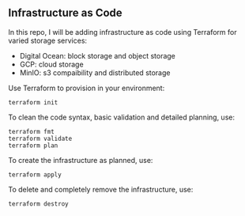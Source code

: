## Infrastructure as Code
In this repo, I will be adding infrastructure as code using Terraform for varied storage services:

- Digital Ocean: block storage and object storage
- GCP: cloud storage
- MinIO: s3 compaibility and distributed storage


Use Terraform to provision in your environment:
```
terraform init
```
To clean the code syntax, basic validation and detailed planning, use:
```
terraform fmt
terraform validate
terraform plan
```
To create the infrastructure as planned, use:
```
terraform apply
```
To delete and completely remove the infrastructure, use:
```
terraform destroy
```
